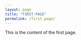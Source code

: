 ```yaml
---
layout: page
title: "FIRST-PAGE"
permalink: /first_page/
---
```


This is the content of the first page.